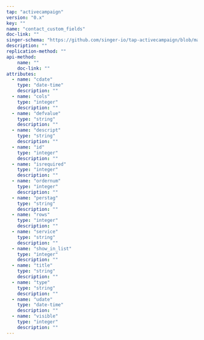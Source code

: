 ```yaml
---
tap: "activecampaign"
version: "0.x"
key: ""
name: "contact_custom_fields"
doc-link: ""
singer-schema: "https://github.com/singer-io/tap-activecampaign/blob/master/tap_activecampaign/schemas/contact_custom_fields.json"
description: ""
replication-method: ""
api-method:
    name: ""
    doc-link: ""
attributes:
  - name: "cdate"
    type: "date-time"
    description: ""
  - name: "cols"
    type: "integer"
    description: ""
  - name: "defvalue"
    type: "string"
    description: ""
  - name: "descript"
    type: "string"
    description: ""
  - name: "id"
    type: "integer"
    description: ""
  - name: "isrequired"
    type: "integer"
    description: ""
  - name: "ordernum"
    type: "integer"
    description: ""
  - name: "perstag"
    type: "string"
    description: ""
  - name: "rows"
    type: "integer"
    description: ""
  - name: "service"
    type: "string"
    description: ""
  - name: "show_in_list"
    type: "integer"
    description: ""
  - name: "title"
    type: "string"
    description: ""
  - name: "type"
    type: "string"
    description: ""
  - name: "udate"
    type: "date-time"
    description: ""
  - name: "visible"
    type: "integer"
    description: ""
---
```

